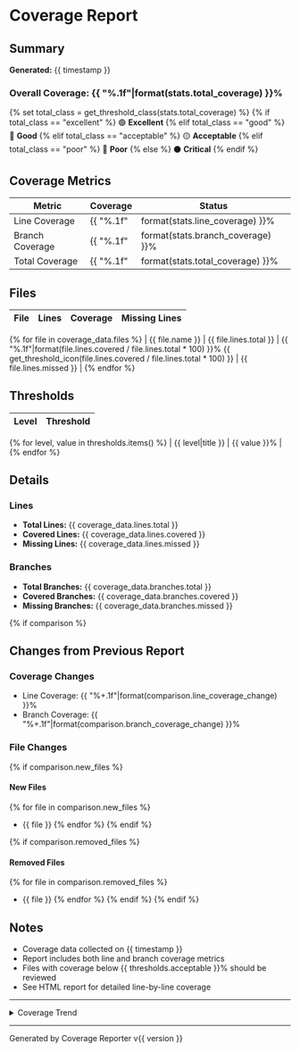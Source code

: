 # Coverage Report

## Summary

**Generated:** {{ timestamp }}

### Overall Coverage: {{ "%.1f"|format(stats.total_coverage) }}%

{% set total_class = get_threshold_class(stats.total_coverage) %}
{% if total_class == "excellent" %}
🟢 **Excellent**
{% elif total_class == "good" %}
🔵 **Good**
{% elif total_class == "acceptable" %}
🟡 **Acceptable**
{% elif total_class == "poor" %}
🔴 **Poor**
{% else %}
⚫ **Critical**
{% endif %}

## Coverage Metrics

| Metric | Coverage | Status |
|--------|----------|--------|
| Line Coverage | {{ "%.1f"|format(stats.line_coverage) }}% | {{ get_threshold_icon(stats.line_coverage) }} |
| Branch Coverage | {{ "%.1f"|format(stats.branch_coverage) }}% | {{ get_threshold_icon(stats.branch_coverage) }} |
| Total Coverage | {{ "%.1f"|format(stats.total_coverage) }}% | {{ get_threshold_icon(stats.total_coverage) }} |

## Files

| File | Lines | Coverage | Missing Lines |
|------|-------|----------|---------------|
{% for file in coverage_data.files %}
| {{ file.name }} | {{ file.lines.total }} | {{ "%.1f"|format(file.lines.covered / file.lines.total * 100) }}% {{ get_threshold_icon(file.lines.covered / file.lines.total * 100) }} | {{ file.lines.missed }} |
{% endfor %}

## Thresholds

| Level | Threshold |
|-------|-----------|
{% for level, value in thresholds.items() %}
| {{ level|title }} | {{ value }}% |
{% endfor %}

## Details

### Lines
- **Total Lines:** {{ coverage_data.lines.total }}
- **Covered Lines:** {{ coverage_data.lines.covered }}
- **Missing Lines:** {{ coverage_data.lines.missed }}

### Branches
- **Total Branches:** {{ coverage_data.branches.total }}
- **Covered Branches:** {{ coverage_data.branches.covered }}
- **Missing Branches:** {{ coverage_data.branches.missed }}

{% if comparison %}
## Changes from Previous Report

### Coverage Changes
- Line Coverage: {{ "%+.1f"|format(comparison.line_coverage_change) }}%
- Branch Coverage: {{ "%+.1f"|format(comparison.branch_coverage_change) }}%

### File Changes
{% if comparison.new_files %}
#### New Files
{% for file in comparison.new_files %}
- {{ file }}
{% endfor %}
{% endif %}

{% if comparison.removed_files %}
#### Removed Files
{% for file in comparison.removed_files %}
- {{ file }}
{% endfor %}
{% endif %}
{% endif %}

## Notes

- Coverage data collected on {{ timestamp }}
- Report includes both line and branch coverage metrics
- Files with coverage below {{ thresholds.acceptable }}% should be reviewed
- See HTML report for detailed line-by-line coverage

---

<details>
<summary>Coverage Trend</summary>

```
{{ generate_coverage_trend(stats.total_coverage) }}
```

</details>

---

Generated by Coverage Reporter v{{ version }}